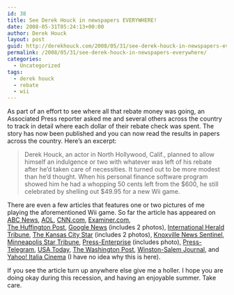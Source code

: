```yaml
---
id: 38
title: See Derek Houck in newspapers EVERYWHERE!
date: 2008-05-31T05:24:13+00:00
author: Derek Houck
layout: post
guid: http://derekhouck.com/2008/05/31/see-derek-houck-in-newspapers-everywhere/
permalink: /2008/05/31/see-derek-houck-in-newspapers-everywhere/
categories:
  - Uncategorized
tags:
  - derek houck
  - rebate
  - wii
---
```

As part of an effort to see where all that rebate money was going, an Associated Press reporter asked me and several others across the country to track in detail where each dollar of their rebate check was spent. The story has now been published and you can now read the results in papers across the country. Here&#8217;s an excerpt:

> Derek Houck, an actor in North Hollywood, Calif., planned to allow himself an indulgence or two with whatever was left of his rebate after he&#8217;d taken care of necessities. It turned out to be more modest than he&#8217;d thought. When his personal finance software program showed him he had a whopping 50 cents left from the $600, he still celebrated by shelling out $49.95 for a new Wii game.

There are even a few articles that features one or two pictures of me playing the aforementioned Wii game. So far the article has appeared on [ABC News](http://www.abcnews.go.com/Business/Economy/wireStory?id=4962552), [AOL](http://money.aol.com/news/articles/_a/many-consumers-spend-early-rebates-on/n20080530072709990042?icid=100214839x1203155402x1200125095), [CNN.com](http://www.cnn.com/2008/LIVING/wayoflife/05/30/spending.rebate.ap/), [Examiner.com](http://www.examiner.com/a-1415945~Many_consumers_spend_rebates_on_cost_of_living.html),  
[The Huffington Post](http://www.huffingtonpost.com/2008/05/30/tax-rebates-being-used-to_n_104259.html), [Google News](http://ap.google.com/article/ALeqM5gucvzhN2-i8qHGHKiIY8RfUkUhYQD9101KF00) (includes 2 photos), [International Herald Tribune](http://www.iht.com/articles/ap/2008/06/03/business/NA-FEA-FIN-US-Spending-the-Rebates.php), [The Kansas City Star](http://www.kansascity.com/438/story/642319.html) (includes 2 photos), [Knoxville News Sentinel](http://www.knoxnews.com/news/2008/may/31/rising-costs-pinch-fantasies-rebate-shopping-spree/), [Minneapolis Star Tribune](http://www.startribune.com/nation/19416289.html?location_refer=Nation), [Press-Enterprise](http://www.pe.com/business/local/stories/PE_Biz_D_economy31.358f5ed.html) (includes photo), [Press-Telegram](http://origin.presstelegram.com/business/ci_9448222), [USA Today](http://www.usatoday.com/money/perfi/taxes/2008-05-31-spending-rebates_N.htm), [The Washington Post](http://www.washingtonpost.com/wp-dyn/content/article/2008/05/30/AR2008053000972.html), [Winston-Salem Journal](http://www2.journalnow.com/content/2008/may/31/reality-checks-living-costs-are-keeping-stimulus-m/?news), and [Yahoo! Italia Cinema](http://it.movies.yahoo.com/30052008/3/immagine/30052008121937.html) (I have no idea why this is here).

If you see the article turn up anywhere else give me a holler. I hope you are doing okay during this recession, and having an enjoyable summer. Take care.